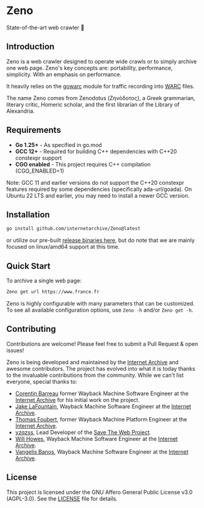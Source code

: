 # Zeno
State-of-the-art web crawler 🔱

## Introduction

Zeno is a web crawler designed to operate wide crawls or to simply archive one web page.
Zeno's key concepts are: portability, performance, simplicity.
With an emphasis on performance.

It heavily relies on the [gowarc](https://github.com/internetarchive/gowarc) module for traffic recording into [WARC](https://iipc.github.io/warc-specifications/) files.

The name Zeno comes from Zenodotus (Ζηνόδοτος), a Greek grammarian, literary critic, Homeric scholar,
and the first librarian of the Library of Alexandria.

## Requirements

- **Go 1.25+** - As specified in go.mod
- **GCC 12+** - Required for building C++ dependencies with C++20 constexpr support
- **CGO enabled** - This project requires C++ compilation (CGO_ENABLED=1)

Note: GCC 11 and earlier versions do not support the C++20 constexpr features required by some dependencies (specifically ada-url/goada). On Ubuntu 22 LTS and earlier, you may need to install a newer GCC version.

## Installation

```bash
go install github.com/internetarchive/Zeno@latest
```

or utilize our pre-built [release binaries here](https://github.com/internetarchive/Zeno/releases), but do note that we are mainly focused on linux/amd64 support at this time.

## Quick Start

To archive a single web page:
```bash
Zeno get url https://www.france.fr
```

Zeno is highly configurable with many parameters that can be customized. To see all available configuration options, use `Zeno -h` and/or `Zeno get -h`.

## Contributing

Contributions are welcome! Please feel free to submit a Pull Request & open issues!

Zeno is being developed and maintained by the [Internet Archive](https://archive.org) and awesome contributors. The project has evolved into what it is today thanks to the invaluable contributions from the community. While we can't list everyone, special thanks to:

- [Corentin Barreau](https://github.com/CorentinB) former Wayback Machine Software Engineer at the [Internet Archive](https://archive.org) for his initial work on the project.
- [Jake LaFountain](https://github.com/NGTmeaty), Wayback Machine Software Engineer at the [Internet Archive](https://archive.org).
- [Thomas Foubert](https://github.com/equals215), former Wayback Machine Platform Engineer at the [Internet Archive](https://archive.org).
- [yzqzss](https://github.com/yzqzss), Lead Developer of the [Save The Web Project](https://github.com/saveweb).
- [Will Howes](https://github.com/willmhowes), Wayback Machine Software Engineer at the [Internet Archive](https://archive.org).
- [Vangelis Banos](https://github.com/vbanos), Wayback Machine Software Engineer at the [Internet Archive](https://archive.org).

## License

This project is licensed under the GNU Affero General Public License v3.0 (AGPL-3.0). See the [LICENSE](LICENSE) file for details.
